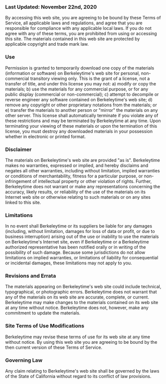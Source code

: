 ### Last Updated: November 22nd, 2020

By accessing this web site, you are agreeing to be bound by these Terms of Service, all applicable laws and regulations, and agree that you are responsible for compliance with any applicable local laws. If you do not agree with any of these terms, you are prohibited from using or accessing this site. The materials contained in this web site are protected by applicable copyright and trade mark law.

### Use
Permission is granted to temporarily download one copy of the materials (information or software) on Berkeleytime's web site for personal, non-commercial transitory viewing only. This is the grant of a license, not a transfer of title, and under this license you may not: a) modify or copy the materials; b) use the materials for any commercial purpose, or for any public display (commercial or non-commercial); c) attempt to decompile or reverse engineer any software contained on Berkeleytime's web site; d) remove any copyright or other proprietary notations from the materials; or e) transfer the materials to another person or "mirror" the materials on any other server. This license shall automatically terminate if you violate any of these restrictions and may be terminated by Berkeleytime at any time. Upon terminating your viewing of these materials or upon the termination of this license, you must destroy any downloaded materials in your possession whether in electronic or printed format.

### Disclaimer
The materials on Berkeleytime's web site are provided "as is". Berkeleytime makes no warranties, expressed or implied, and hereby disclaims and negates all other warranties, including without limitation, implied warranties or conditions of merchantability, fitness for a particular purpose, or non-infringement of intellectual property or other violation of rights. Further, Berkeleytime does not warrant or make any representations concerning the accuracy, likely results, or reliability of the use of the materials on its Internet web site or otherwise relating to such materials or on any sites linked to this site.

###  Limitations
In no event shall Berkeleytime or its suppliers be liable for any damages (including, without limitation, damages for loss of data or profit, or due to business interruption) arising out of the use or inability to use the materials on Berkeleytime's Internet site, even if Berkeleytime or a Berkeleytime authorized representative has been notified orally or in writing of the possibility of such damage. Because some jurisdictions do not allow limitations on implied warranties, or limitations of liability for consequential or incidental damages, these limitations may not apply to you.

###  Revisions and Errata 
The materials appearing on Berkeleytime's web site could include technical, typographical, or photographic errors. Berkeleytime does not warrant that any of the materials on its web site are accurate, complete, or current. Berkeleytime may make changes to the materials contained on its web site at any time without notice. Berkeleytime does not, however, make any commitment to update the materials.

###  Site Terms of Use Modifications
Berkeleytime may revise these terms of use for its web site at any time without notice. By using this web site you are agreeing to be bound by the then current version of these Terms of Service.

### Governing Law
Any claim relating to Berkeleytime's web site shall be governed by the laws of the State of California without regard to its conflict of law provisions.
